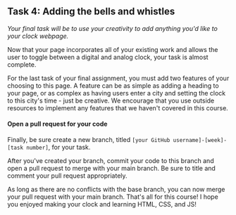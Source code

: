 ## Task 4: Adding the bells and whistles

*Your final task will be to use your creativity to add anything you'd like to your clock webpage.*

Now that your page incorporates all of your existing work and allows the user to toggle between a digital and analog clock, your task is almost complete. 

For the last task of your final assignment, you must add two features of your choosing to this page.  A feature can be as simple as adding a heading to your page, or as complex as having users enter a city and setting the clock to this city's time - just be creative.  We encourage that you use outside resources to implement any features that we haven't covered in this course.

#### Open a pull request for your code

Finally, be sure create a new branch, titled `[your GitHub username]-[week]-[task number]`, for your task. 

After you've created your branch, commit your code to this branch and open a pull request to merge with your main branch.  Be sure to title and comment your pull request appropriately.

As long as there are no conflicts with the base branch, you can now merge your pull request with your main branch. That's all for this course! I hope you enjoyed making your clock and learning HTML, CSS, and JS!